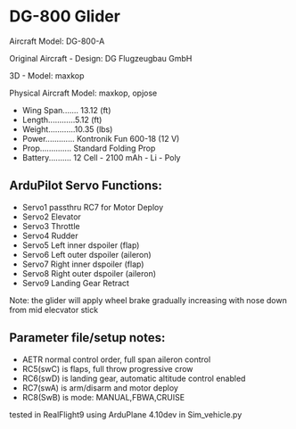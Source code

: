 # DG-800 Glider

Aircraft Model: DG-800-A

Original Aircraft - Design: DG Flugzeugbau GmbH

3D - Model: maxkop

Physical Aircraft Model: maxkop, opjose

* Wing Span....... 13.12 (ft)
* Length............5.12 (ft)
* Weight............10.35 (lbs)
* Power............. Kontronik Fun 600-18 (12 V)
* Prop.............. Standard Folding Prop
* Battery.......... 12 Cell - 2100 mAh - Li - Poly


## ArduPilot Servo Functions:
* Servo1		passthru RC7 for Motor Deploy
* Servo2		Elevator
* Servo3		Throttle
* Servo4		Rudder
* Servo5		Left inner dspoiler (flap)
* Servo6		Left outer dspoiler (aileron)
* Servo7		Right inner dspoiler (flap)
* Servo8		Right outer dspoiler (aileron)
* Servo9		Landing Gear Retract

Note: the glider will apply wheel brake gradually increasing with nose down from mid elecvator stick

## Parameter file/setup notes:

* AETR normal control order, full span aileron control
* RC5(swC) is flaps, full throw progressive crow
* RC6(swD) is landing gear, automatic altitude control enabled
* RC7(swA) is arm/disarm and motor deploy
* RC8(SwB) is mode: MANUAL,FBWA,CRUISE

tested in RealFlight9 using ArduPlane 4.10dev in Sim_vehicle.py
